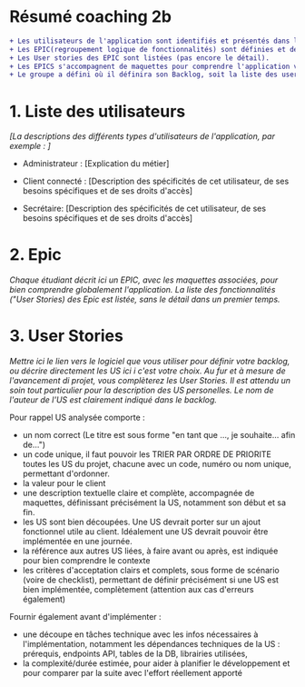 # Résumé coaching 2b 
```diff
+ Les utilisateurs de l'application sont identifiés et présentés dans le Wiki dans le backlog, éventuellement en utilisant des personas. 
+ Les EPIC(regroupement logique de fonctionnalités) sont définies et décrites pour le projet, un EPIC par étudiant. 
+ Les User stories des EPIC sont listées (pas encore le détail). 
+ Les EPICS s'accompagnent de maquettes pour comprendre l'application visée.
+ Le groupe a défini où il définira son Backlog, soit la liste des user stories. Si c'est en dehors du wiki, il met un lien.
```

# 1. Liste des utilisateurs

_[La descriptions des différents types d'utilisateurs de l'application, par exemple :
]_
* Administrateur : [Explication du métier]

* Client connecté : [Description des spécificités de cet utilisateur, de ses besoins spécifiques et de ses droits d'accès]

* Secrétaire: [Description des spécificités de cet utilisateur, de ses besoins spécifiques et de ses droits d'accès]

# 2. Epic

_Chaque étudiant décrit ici un EPIC, avec les maquettes associées, pour bien comprendre globalement l'application. La liste des fonctionnalités ("User Stories) des Epic est listée, sans le détail dans un premier temps._

# 3. User Stories

_Mettre ici le lien vers le logiciel que vous utiliser pour définir votre backlog, ou décrire directement les US ici i c'est votre choix._
_Au fur et à mesure de l'avancement di projet, vous complèterez les User Stories. Il est attendu un soin tout particulier pour la description des US personelles. Le nom de l'auteur de l'US est clairement indiqué dans le backlog._

Pour rappel US analysée comporte :
- un nom correct (Le titre est sous forme "en tant que …, je souhaite… afin de…")
- un code unique, il faut pouvoir les TRIER PAR ORDRE DE PRIORITE toutes les US du projet, chacune avec un code, numéro ou nom unique, permettant d'ordonner.
- la valeur pour le client
- une description textuelle claire et complète, accompagnée de maquettes, définissant précisément la US, notamment son début et sa fin.
- les US sont bien découpées. Une US devrait porter sur un ajout fonctionnel utile au client. Idéalement une US devrait pouvoir être implémentée en une journée.
- la référence aux autres US liées, à faire avant ou après, est indiquée pour bien comprendre le contexte
- les critères d'acceptation clairs et complets, sous forme de scénario (voire de checklist), permettant de définir précisément si une US est bien implémentée, complètement (attention aux cas d'erreurs également)

Fournir également avant d'implémenter : 
- une découpe en tâches technique avec les infos nécessaires à l'implémentation, notamment les dépendances techniques de la US : prérequis, endpoints API, tables de la DB, librairies utilisées, 
- la complexité/durée estimée, pour aider à planifier le développement et pour comparer par la suite avec l'effort réellement apporté